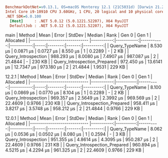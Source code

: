 ``` ini

BenchmarkDotNet=v0.13.1, OS=macOS Monterey 12.1 (21C5031d) [Darwin 21.2.0]
Intel Core i9-10910 CPU 3.60GHz, 1 CPU, 20 logical and 10 physical cores
.NET SDK=6.0.100
  [Host]     : .NET 5.0.12 (5.0.1221.52207), X64 RyuJIT
  DefaultJob : .NET 5.0.12 (5.0.1221.52207), X64 RyuJIT


```
main
|                       Method |       Mean |      Error |     StdDev |     Median | Rank |   Gen 0 |  Gen 1 | Allocated |
|----------------------------- |-----------:|-----------:|-----------:|-----------:|-----:|--------:|-------:|----------:|
|               Query_TypeName |   8.530 μs |  0.0871 μs |  0.0727 μs |   8.550 μs |    1 |  0.2289 |      - |      2 KB |
|          Query_Introspection | 988.293 μs |  8.0080 μs |  7.4907 μs | 987.087 μs |    2 | 21.4844 |      - |    230 KB |
| Query_Introspection_Prepared | 972.450 μs | 13.6141 μs | 12.7347 μs | 973.180 μs |    2 | 21.4844 | 1.9531 |    229 KB |

12.2.1
|                       Method |       Mean |     Error |    StdDev |     Median | Rank |   Gen 0 |  Gen 1 | Allocated |
|----------------------------- |-----------:|----------:|----------:|-----------:|-----:|--------:|-------:|----------:|
|               Query_TypeName |   8.100 μs | 0.0869 μs | 0.0770 μs |   8.104 μs |    1 |  0.2289 |      - |      2 KB |
|          Query_Introspection | 969.357 μs | 2.5649 μs | 2.3992 μs | 969.569 μs |    2 | 22.4609 | 0.9766 |    230 KB |
| Query_Introspection_Prepared | 958.411 μs | 3.8217 μs | 3.5748 μs | 958.212 μs |    2 | 21.4844 | 0.9766 |    229 KB |

12.0.1
|                       Method |       Mean |     Error |    StdDev |     Median | Rank |   Gen 0 |  Gen 1 | Allocated |
|----------------------------- |-----------:|----------:|----------:|-----------:|-----:|--------:|-------:|----------:|
|               Query_TypeName |   8.062 μs | 0.0536 μs | 0.0502 μs |   8.080 μs |    1 |  0.2594 |      - |      3 KB |
|          Query_Introspection | 951.355 μs | 4.8614 μs | 4.3095 μs | 950.287 μs |    2 | 22.4609 | 0.9766 |    231 KB |
| Query_Introspection_Prepared | 960.894 μs | 4.5215 μs | 4.2294 μs | 961.325 μs |    2 | 22.4609 | 0.9766 |    229 KB |
